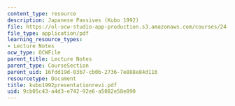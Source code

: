 ```yaml
---
content_type: resource
description: Japanese Passives (Kubo 1992)
file: https://ol-ocw-studio-app-production.s3.amazonaws.com/courses/24-953-argument-structure-and-syntax-spring-2003/9cb05c43a4d3e74292e6a5082e58e890_kubo1992presentationrevi.pdf
file_type: application/pdf
learning_resource_types:
- Lecture Notes
ocw_type: OCWFile
parent_title: Lecture Notes
parent_type: CourseSection
parent_uid: 16fdd19d-03b7-cb0b-2736-7e888e84d116
resourcetype: Document
title: kubo1992presentationrevi.pdf
uid: 9cb05c43-a4d3-e742-92e6-a5082e58e890
---
```

